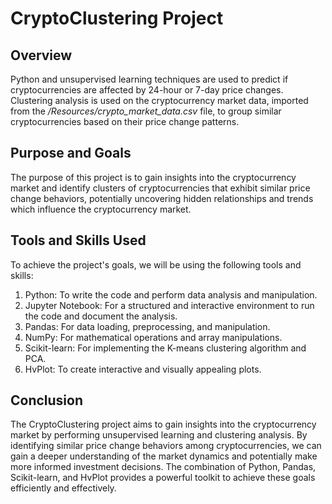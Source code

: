 # CryptoClustering Project

## Overview

Python and unsupervised learning techniques are used to predict if cryptocurrencies are affected by 24-hour or 7-day price changes. Clustering analysis is used on the cryptocurrency market data, imported from the */Resources/crypto_market_data.csv* file, to group similar cryptocurrencies based on their price change patterns.

## Purpose and Goals

The purpose of this project is to gain insights into the cryptocurrency market and identify clusters of cryptocurrencies that exhibit similar price change behaviors, potentially uncovering hidden relationships and trends which influence the cryptocurrency market.

## Tools and Skills Used

To achieve the project's goals, we will be using the following tools and skills:

1. Python: To write the code and perform data analysis and manipulation.
2. Jupyter Notebook: For a structured and interactive environment to run the code and document the analysis.
3. Pandas: For data loading, preprocessing, and manipulation.
4. NumPy: For mathematical operations and array manipulations.
5. Scikit-learn: For implementing the K-means clustering algorithm and PCA.
6. HvPlot: To create interactive and visually appealing plots.

## Conclusion

The CryptoClustering project aims to gain insights into the cryptocurrency market by performing unsupervised learning and clustering analysis. By identifying similar price change behaviors among cryptocurrencies, we can gain a deeper understanding of the market dynamics and potentially make more informed investment decisions. The combination of Python, Pandas, Scikit-learn, and HvPlot provides a powerful toolkit to achieve these goals efficiently and effectively.